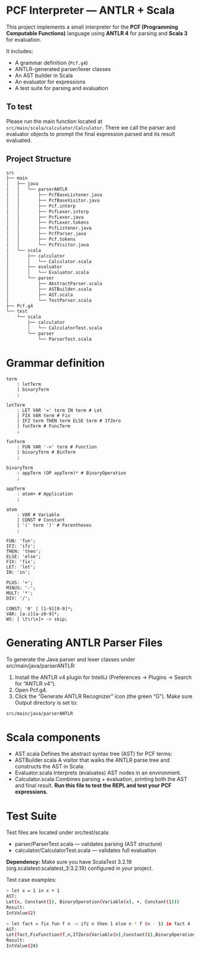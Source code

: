 # PCF Interpreter — ANTLR + Scala

This project implements a small interpreter for the **PCF (Programming Computable Functions)** language using **ANTLR 4** for parsing and **Scala 3** for evaluation.

It includes:
- A grammar definition (`Pcf.g4`)
- ANTLR-generated parser/lexer classes
- An AST builder in Scala
- An evaluator for expressions
- A test suite for parsing and evaluation

## To test

Please run the main function located at `src/main/scala/calculator/Calculator`. There we call the parser and evaluator objects to prompt the final expression parsed and its result evaluated. 

## Project Structure

```sh
src
├── main
│   ├── java
│   │   └── parserANTLR
│   │       ├── PcfBaseListener.java
│   │       ├── PcfBaseVisitor.java
│   │       ├── Pcf.interp
│   │       ├── PcfLexer.interp
│   │       ├── PcfLexer.java
│   │       ├── PcfLexer.tokens
│   │       ├── PcfListener.java
│   │       ├── PcfParser.java
│   │       ├── Pcf.tokens
│   │       └── PcfVisitor.java
│   └── scala
│       ├── calculator
│       │   └── Calculator.scala
│       ├── evaluator
│       │   └── Evaluator.scala
│       └── parser
│           ├── AbstractParser.scala
│           ├── ASTBuilder.scala
│           ├── AST.scala
│           └── TestParser.scala
├── Pcf.g4
└── test
    └── scala
        ├── calculator
        │   └── CalculatorTest.scala
        └── parser
            └── ParserTest.scala
```

# Grammar definition


```antlr
term
    : letTerm
    | binaryTerm
    ;

letTerm
    : LET VAR '=' term IN term # Let
    | FIX VAR term # Fix
    | IFZ term THEN term ELSE term # IfZero
    | funTerm # FuncTerm
    ;

funTerm
    : FUN VAR '->' term # Function
    | binaryTerm # BinTerm
    ;

binaryTerm
    : appTerm (OP appTerm)* # BinaryOperation
    ;

appTerm
    : atom+ # Application
    ;

atom
    : VAR # Variable
    | CONST # Constant
    | '(' term ')' # Parentheses
    ;
    
FUN: 'fun';
IFZ: 'ifz';
THEN: 'then';
ELSE: 'else';
FIX: 'fix';
LET: 'let';
IN: 'in';

PLUS: '+';
MINUS: '-';
MULT: '*';
DIV: '/';

CONST: '0' | [1-9][0-9]*;
VAR: [a-z][a-z0-9]*;
WS: [ \t\r\n]+ -> skip;
```

# Generating ANTLR Parser Files

To generate the Java parser and lexer classes under src/main/java/parserANTLR:

1. Install the ANTLR v4 plugin for IntelliJ (Preferences → Plugins → Search for “ANTLR v4”).
2. Open Pcf.g4.
3. Click the “Generate ANTLR Recognizer” icon (the green “G”).
Make sure Output directory is set to:

```sh
src/main/java/parserANTLR
```

# Scala components

* AST.scala
  Defines the abstract syntax tree (AST) for PCF terms:
* ASTBuilder.scala
  A visitor that walks the ANTLR parse tree and constructs the AST in Scala.
* Evaluator.scala
  Interprets (evaluates) AST nodes in an environment.
* Calculator.scala
  Combines parsing + evaluation, printing both the AST and final result.
  **Run this file to test the REPL and test your PCF expressions.**

# Test Suite

Test files are located under src/test/scala:

* parser/ParserTest.scala — validates parsing (AST structure)
* calculator/CalculatorTest.scala — validates full evaluation

**Dependency:** Make sure you have ScalaTest 3.2.19 (org.scalatest:scalatest_3:3.2.19) configured in your project.

Test case examples:

```sh
> let x = 1 in x + 1
AST:
Let(x, Constant(1), BinaryOperation(Variable(x), +, Constant(1)))
Result:
IntValue(2)
```

```sh
> let fact = fix fun f n -> ifz n then 1 else n * f (n - 1) in fact 4
AST: 
Let(fact,FixFunction(f,n,IfZero(Variable(n),Constant(1),BinaryOperation(Variable(n),*,Application(Variable(f),BinaryOperation(Variable(n),-,Constant(1)))))),Application(Variable(fact),Constant(4)))
Result: 
IntValue(24)
```